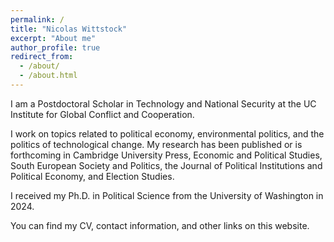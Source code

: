 ```yaml
---
permalink: /
title: "Nicolas Wittstock"
excerpt: "About me"
author_profile: true
redirect_from: 
  - /about/
  - /about.html
---
```



I am a Postdoctoral Scholar in Technology and National Security at the UC Institute for Global Conflict and Cooperation. 

I work on topics related to political economy, environmental politics, and the politics of technological change. My research has been published or is forthcoming in Cambridge University Press, Economic and Political Studies, South European Society and Politics, the Journal of Political Institutions and Political Economy, and Election Studies. 

I received my Ph.D. in Political Science from the University of Washington in 2024.

You can find my CV, contact information, and other links on this website. 
